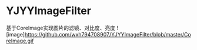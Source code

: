# YJYYImageFilter
基于CoreImage实现图片的滤镜、对比度、亮度
![image]https://github.com/wxh794708907/YJYYImageFilter/blob/master/CoreImage.gif
